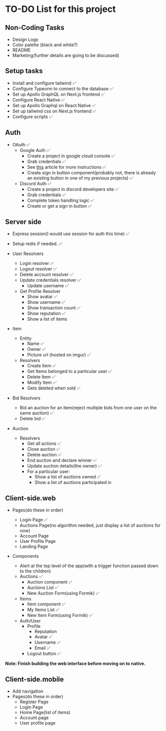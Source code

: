 # TO-DO List for this project

## Non-Coding Tasks

- Design Logo
- Color palette (black and white?)
- README
- Marketing(further details are going to be discussed)

## Setup tasks

- Install and configure tailwind ✅
- Configure Typeorm to connect to the database ✅
- Set up Apollo GraphQL on Next.js frontend ✅
- Configure React Native ✅
- Set up Apollo Graphql on React Native ✅
- Set up tailwind css on Next.js frontend ✅
- Configure scripts ✅

## Auth

- OAuth ✅
  - Google Auth ✅
    - Create a project in google cloud console ✅
    - Grab credentials ✅
    - See [this](https://medium.com/authpack/easy-google-auth-with-node-js-99ac40b97f4c) article for more instructions ✅
    - Create sign in button component(probably not, there is already an existing button in one of my previous projects) ✅
  - Discord Auth ✅
    - Create a project in discord developers site ✅
    - Grab credentials ✅
    - Complete token handling logic ✅
    - Create or get a sign in button ✅

## Server side

- Express session(I would use session for auth this time) ✅
- Setup redis if needed. ✅

- User Resolvers

  - Login resolver ✅
  - Logout resolver ✅
  - Delete account resolver ✅
  - Update credentials resolver ✅
    - Update username ✅
  - Get Profile Resolver
    - Show avatar ✅
    - Show username ✅
    - Show transaction count ✅
    - Show reputation ✅
    - Show a list of items

- Item

  - Entity
    - Name ✅
    - Owner ✅
    - Picture url (hosted on imgur) ✅
  - Resolvers
    - Create Item ✅
    - Get Items belonged to a particular user ✅
    - Delete Item ✅
    - Modify Item ✅
    - Gets deleted when sold ✅

- Bid Resolvers

  - Bid an auction for an item(reject multiple bids from one user on the same auction) ✅
  - Delete bid ✅

- Auction
  - Resolvers
    - Get all actions ✅
    - Close auction ✅
    - Delete auction ✅
    - End auction and declare winner ✅
    - Update auction details(the owner) ✅
    - For a particular user:
      - Show a list of auctions owned ✅
      - Show a list of auctions participated in

## Client-side.web

- Pages(do these in order)
  - Login Page ✅
  - Auctions Page(no algorithm needed, just display a list of auctions for now)
  - Account Page
  - User Profile Page
  - Landing Page
- Components

  - Alert at the top level of the app(with a trigger function passed down to the children)
  - Auctions ✅
    - Auction component ✅
    - Auctions List ✅
    - New Auction Form(using Formik) ✅
  - Items
    - Item component ✅
    - My Items List ✅
    - New Item Form(using Formik) ✅
  - Auth/User
    - Profile
      - Reputation
      - Avatar ✅
      - Username ✅
      - Email ✅
    - Logout button ✅

**Note: Finish building the web interface before moving on to native.**

## Client-side.mobile

- Add navigation
- Pages(do these in order)
  - Register Page
  - Login Page
  - Home Page(list of items)
  - Account page
  - User profile page
